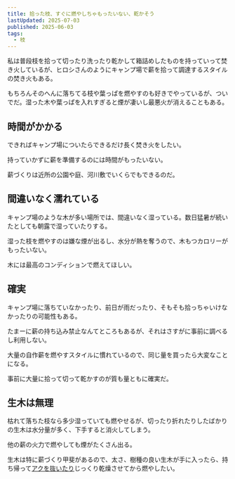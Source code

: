 ```yaml
---
title: 拾った枝、すぐに燃やしちゃもったいない、乾かそう
lastUpdated: 2025-07-03
published: 2025-06-03
tags:
  - 枝
---
```


私は普段枝を拾って切ったり洗ったり乾かして箱詰めしたものを持っていって焚き火しているが、ヒロシさんのようにキャンプ場で薪を拾って調達するスタイルの焚き火もある。

もちろんそのへんに落ちてる枝や葉っぱを燃やすのも好きでやっているが、ついでだ。湿った木や葉っぱを入れすぎると煙が凄いし最悪火が消えることもある。

## 時間がかかる

できればキャンプ場についたらできるだけ長く焚き火をしたい。

持っていかずに薪を準備するのには時間がもったいない。

薪づくりは近所の公園や庭、河川敷でいくらでもできるのだ。

## 間違いなく濡れている

キャンプ場のような木が多い場所では、間違いなく湿っている。数日猛暑が続いたとしても朝露で湿っていたりする。

湿った枝を燃やすのは嫌な煙が出るし、水分が熱を奪うので、木もつカロリーがもったいない。

木には最高のコンディションで燃えてほしい。

## 確実

キャンプ場に落ちていなかったり、前日が雨だったり、そもそも拾っちゃいけなかったりの可能性もある。

たまーに薪の持ち込み禁止なんてところもあるが、それはさすがに事前に調べるし利用しない。

大量の自作薪を燃やすスタイルに慣れているので、同じ量を買ったら大変なことになる。

事前に大量に拾って切って乾かすのが質も量ともに確実だ。

## 生木は無理

枯れて落ちた枝なら多少湿っていても燃やせるが、切ったり折れたりしたばかりの生木は水分量が多く、下手すると消火してしまう。

他の薪の火力で燃やしても煙がたくさん出る。

生木は特に薪づくり甲斐があるので、太さ、樹種の良い生木が手に入ったら、持ち帰って[アクを抜いたり](./eda-akunuki)じっくり乾燥させてから燃やしたい。
